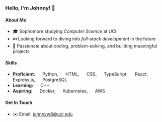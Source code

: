 <!---
- 👋 Hi, I’m @johwuy
- 👀 I’m interested in ...
- 🌱 I’m currently learning ...
- 💞️ I’m looking to collaborate on ...
- 📫 How to reach me ...


johwuy/johwuy is a ✨ special ✨ repository because its `README.md` (this file) appears on your GitHub profile.
You can click the Preview link to take a look at your changes.
--->

### Hello, I'm Johnny! 👋

#### About Me
- 🎓 Sophomore studying *Computer Science* at UCI
- ⏭️ Looking forward to diving into *full-stack development* in the future
- 🚀 Passionate about coding, problem-solving, and building meaningful projects

#### Skills
- **Proficient:** <img src="https://cdn.jsdelivr.net/gh/devicons/devicon/icons/python/python-original.svg" height=15px /> Python, <img src="https://cdn.jsdelivr.net/gh/devicons/devicon/icons/html5/html5-original.svg" height=15px /> HTML, 
<img src="https://cdn.jsdelivr.net/gh/devicons/devicon/icons/css3/css3-original.svg" height=15px /> CSS, 
<img src="https://cdn.jsdelivr.net/gh/devicons/devicon@latest/icons/typescript/typescript-original.svg" height=15px /> TypeScript,
<img src="https://cdn.jsdelivr.net/gh/devicons/devicon/icons/react/react-original.svg" height=15px /> React,
<img src="https://cdn.jsdelivr.net/gh/devicons/devicon@latest/icons/express/express-original.svg" height=15px/> Express.js, <img src="https://cdn.jsdelivr.net/gh/devicons/devicon/icons/postgresql/postgresql-original.svg" height=15px/> PostgreSQL
- **Learning:** <img src="https://cdn.jsdelivr.net/gh/devicons/devicon@latest/icons/cplusplus/cplusplus-original.svg" height=15px/> C++
- **Aspiring:** 
<img src="https://cdn.jsdelivr.net/gh/devicons/devicon@latest/icons/docker/docker-original.svg" height=15px/> Docker,
<img src="https://cdn.jsdelivr.net/gh/devicons/devicon@latest/icons/kubernetes/kubernetes-original.svg" height=15px/> Kubernetes,
<img src="https://cdn.jsdelivr.net/gh/devicons/devicon@latest/icons/amazonwebservices/amazonwebservices-original-wordmark.svg" height=15px/> AWS
          

#### Get In Touch
- ✉️ Email: [johnnyw8@uci.edu](mailto:johnnyw8@uci.edu)
